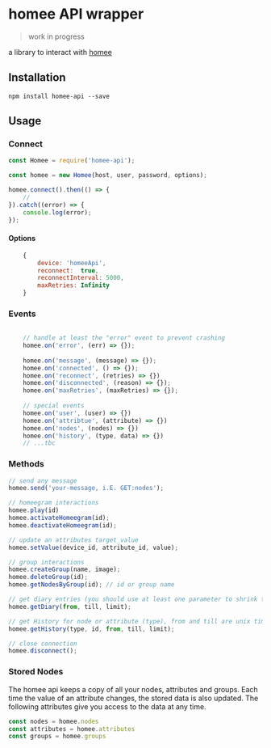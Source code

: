 # homee API wrapper

> work in progress

a library to interact with [homee](https://hom.ee)

## Installation
```
npm install homee-api --save
```

## Usage

### Connect
```js
const Homee = require('homee-api');

const homee = new Homee(host, user, password, options);

homee.connect().then(() => {
    //
}).catch((error) => {
    console.log(error);
});
```

#### Options
```js
    {
        device: 'homeeApi',
        reconnect:  true,
        reconnectInterval: 5000,
        maxRetries: Infinity
    }
```

### Events
```js
    
    // handle at least the "error" event to prevent crashing
    homee.on('error', (err) => {});
    
    homee.on('message', (message) => {});
    homee.on('connected', () => {});
    homee.on('reconnect', (retries) => {})
    homee.on('disconnected', (reason) => {});
    homee.on('maxRetries', (maxRetries) => {});
    
    // special events
    homee.on('user', (user) => {})
    homee.on('attribtue', (attribute) => {})
    homee.on('nodes', (nodes) => {})
    homee.on('history', (type, data) => {})
    // ...tbc
```
### Methods
```js
// send any message
homee.send('your-message, i.E. GET:nodes');

// homeegram interactions
homee.play(id)
homee.activateHomeegram(id);
homee.deactivateHomeegram(id);

// update an attributes target_value
homee.setValue(device_id, attribute_id, value);

// group interactions
homee.createGroup(name, image);
homee.deleteGroup(id);
homee.getNodesByGroup(id); // id or group name

// get diary entries (you should use at least one parameter to shrink the result set)
homee.getDiary(from, till, limit);

// get History for node or attribute (type), from and till are unix timestamps 
homee.getHistory(type, id, from, till, limit);

// close connection
homee.disconnect();
```

### Stored Nodes
The homee api keeps a copy of all your nodes, attributes and groups. Each time the value of an attribute changes, the stored data is also updated. The following attributes give you access to the data at any time.

```js
const nodes = homee.nodes
const attributes = homee.attributes
const groups = homee.groups
```
